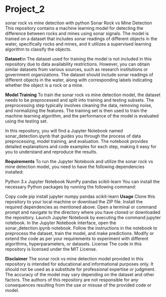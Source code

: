 # Project_2
sonar rock vs mine detection with python
Sonar Rock vs Mine Detection
This repository contains a machine learning model for detecting the difference between rocks and mines using sonar signals. The model is trained on a dataset that includes sonar readings of different objects in the water, specifically rocks and mines, and it utilizes a supervised learning algorithm to classify the objects.

**Dataset**\n
The dataset used for training the model is not included in this repository due to data availability restrictions. However, you can obtain similar datasets from various sources, such as research institutions or government organizations. The dataset should include sonar readings of different objects in the water, along with corresponding labels indicating whether the object is a rock or a mine.

**Model Training**
To train the sonar rock vs mine detection model, the dataset needs to be preprocessed and split into training and testing subsets. The preprocessing step typically involves cleaning the data, removing noise, and normalizing the features. The training set is then used to train the machine learning algorithm, and the performance of the model is evaluated using the testing set.

In this repository, you will find a Jupyter Notebook named sonar_detection.ipynb that guides you through the process of data preprocessing, model training, and evaluation. The notebook provides detailed explanations and code examples for each step, making it easy for you to understand and reproduce the results.

**Requirements**
To run the Jupyter Notebook and utilize the sonar rock vs mine detection model, you need to have the following dependencies installed:

Python 3.x
Jupyter Notebook
NumPy
pandas
scikit-learn
You can install the necessary Python packages by running the following command:

Copy code
pip install jupyter numpy pandas scikit-learn
**Usage**
Clone this repository to your local machine or download the ZIP file.
Install the required dependencies as mentioned above.
Open a terminal or command prompt and navigate to the directory where you have cloned or downloaded the repository.
Launch Jupyter Notebook by executing the command jupyter notebook.
In the Jupyter Notebook interface, open the sonar_detection.ipynb notebook.
Follow the instructions in the notebook to preprocess the dataset, train the model, and make predictions.
Modify or extend the code as per your requirements to experiment with different algorithms, hyperparameters, or datasets.
License
The code in this repository is licensed under the MIT License.

**Disclaimer**
The sonar rock vs mine detection model provided in this repository is intended for educational and informational purposes only. It should not be used as a substitute for professional expertise or judgment. The accuracy of the model may vary depending on the dataset and other factors. The authors of this repository are not responsible for any consequences resulting from the use or misuse of the provided code or model.
